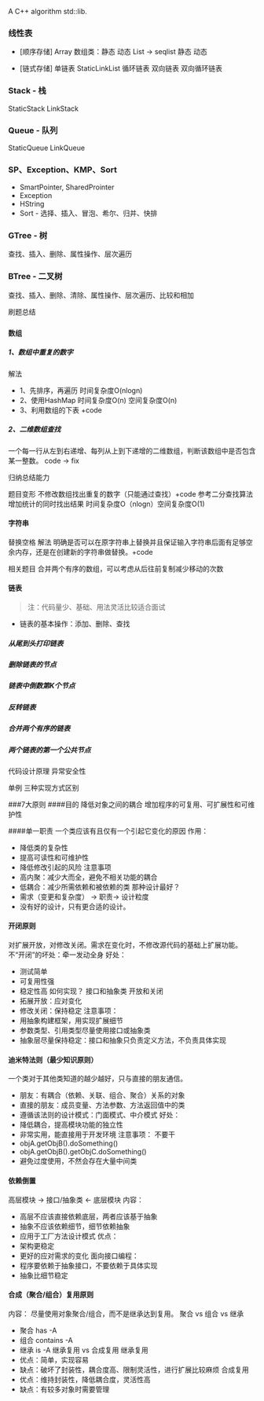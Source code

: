 A C++ algorithm std::lib.

### 线性表 

- [顺序存储]
Array 数组类：静态 动态
List -> seqlist 静态 动态

- [链式存储]
单链表
StaticLinkList
循环链表
双向链表
双向循环链表

### Stack - 栈
StaticStack LinkStack
### Queue - 队列
StaticQueue LinkQueue

### SP、Exception、KMP、Sort
- SmartPointer, SharedProinter
- Exception
- HString
- Sort - 选择、插入、冒泡、希尔、归并、快排

### GTree - 树
查找、插入、删除、属性操作、层次遍历
### BTree - 二叉树
查找、插入、删除、清除、属性操作、层次遍历、比较和相加

刷题总结

###

#### 数组
##### 1、数组中重复的数字
解法
- 1、先排序，再遍历 时间复杂度O(nlogn)
- 2、使用HashMap 时间复杂度O(n) 空间复杂度O(n)
- 3、利用数组的下表 +code
##### 2、二维数组查找
一个每一行从左到右递增、每列从上到下递增的二维数组，判断该数组中是否包含某一整数。 code -> fix

归纳总结能力


题目变形
不修改数组找出重复的数字（只能通过查找）+code
参考二分查找算法增加统计的同时找出结果 时间复杂度O（nlogn）空间复杂度O(1)

#### 字符串
替换空格
解法
明确是否可以在原字符串上替换并且保证输入字符串后面有足够空余内存，还是在创建新的字符串做替换。+code

相关题目
合并两个有序的数组，可以考虑从后往前复制减少移动的次数

#### 链表
> 注：代码量少、基础、用法灵活比较适合面试
-  链表的基本操作：添加、删除、查找
##### 从尾到头打印链表
##### 删除链表的节点
##### 链表中倒数第K个节点
##### 反转链表
##### 合并两个有序的链表
##### 两个链表的第一个公共节点

代码设计原理
异常安全性

单例
三种实现方式区别

###7大原则
####目的
降低对象之间的耦合
增加程序的可复用、可扩展性和可维护性

####单一职责
一个类应该有且仅有一个引起它变化的原因
作用：
- 降低类的复杂性
- 提高可读性和可维护性
- 降低修改引起的风险
注意事项
- 高内聚：减少大而全，避免不相关功能的耦合
- 低耦合：减少所需依赖和被依赖的类
那种设计最好？
- 需求（变更和复杂度） -> 职责-> 设计粒度
- 没有好的设计，只有更合适的设计。

#### 开闭原则
对扩展开放，对修改关闭。需求在变化时，不修改源代码的基础上扩展功能。
不“开闭”的坏处：牵一发动全身
好处：
- 测试简单
- 可复用性强
- 稳定性高
如何实现？
接口和抽象类
开放和关闭
- 拓展开放：应对变化
- 修改关闭：保持稳定
注意事项：
- 用抽象构建框架，用实现扩展细节
- 参数类型、引用类型尽量使用接口或抽象类
- 抽象层尽量保持稳定：接口和抽象只负责定义方法，不负责具体实现

#### 迪米特法则（最少知识原则）
一个类对于其他类知道的越少越好，只与直接的朋友通信。
- 朋友：有耦合（依赖、关联、组合、聚合）关系的对象
- 直接的朋友：成员变量、方法参数、方法返回值中的类
- 遵循该法则的设计模式：门面模式、中介模式
好处：
- 降低耦合，提高模块功能的独立性
- 非常实用，能直接用于开发环境
注意事项：
不要干
- objA.getObjB().doSomething()
- objA.getObjB().getObjC.doSomething()
- 避免过度使用，不然会存在大量中间类

#### 依赖倒置
高层模块 -> 接口/抽象类 <- 底层模块
内容：
- 高层不应该直接依赖底层，两者应该基于抽象
- 抽象不应该依赖细节，细节依赖抽象
- 应用于工厂方法设计模式
优点：
- 架构更稳定
- 更好的应对需求的变化
面向接口编程：
- 程序要依赖于抽象接口，不要依赖于具体实现
- 抽象比细节稳定
#### 合成（聚合/组合）复用原则
内容：
尽量使用对象聚合/组合，而不是继承达到复用。
聚合 vs 组合 vs 继承
- 聚合 has -A
- 组合 contains -A
- 继承 is -A
继承复用 vs 合成复用
继承复用
- 优点：简单，实现容易
- 缺点：破坏了封装性，耦合度高、限制灵活性，进行扩展比较麻烦
合成复用
- 优点：维持封装性，降低耦合度，灵活性高
- 缺点：有较多对象时需要管理